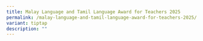 ```yaml
---
title: Malay Language and Tamil Language Award for Teachers 2025
permalink: /malay-language-and-tamil-language-award-for-teachers-2025/
variant: tiptap
description: ""
---
```

